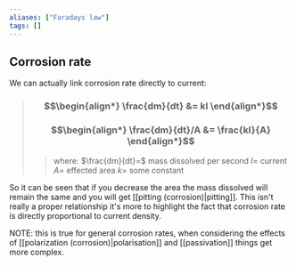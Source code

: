 ```yaml
---
aliases: ["Faradays law"]
tags: []
---
```


## Corrosion rate

We can actually link corrosion rate directly to current:

> ### $$\begin{align*}  \frac{dm}{dt} &=  kI  \end{align*}$$
> ### $$\begin{align*}  \frac{dm}{dt}/A &= \frac{kI}{A}  \end{align*}$$
>> where:
>> $\frac{dm}{dt}=$ mass dissolved per second
>> $I=$ current
>> $A=$ effected area
>> $k=$ some constant

So it can be seen that if you decrease the area the mass dissolved will remain the same and you will get [[pitting (corrosion)|pitting]]. This isn't really a proper relationship it's more to highlight the fact that corrosion rate is directly proportional to current density.

NOTE: this is true for general corrosion rates, when considering the effects of [[polarization (corrosion)|polarisation]] and [[passivation]] things get more complex.
